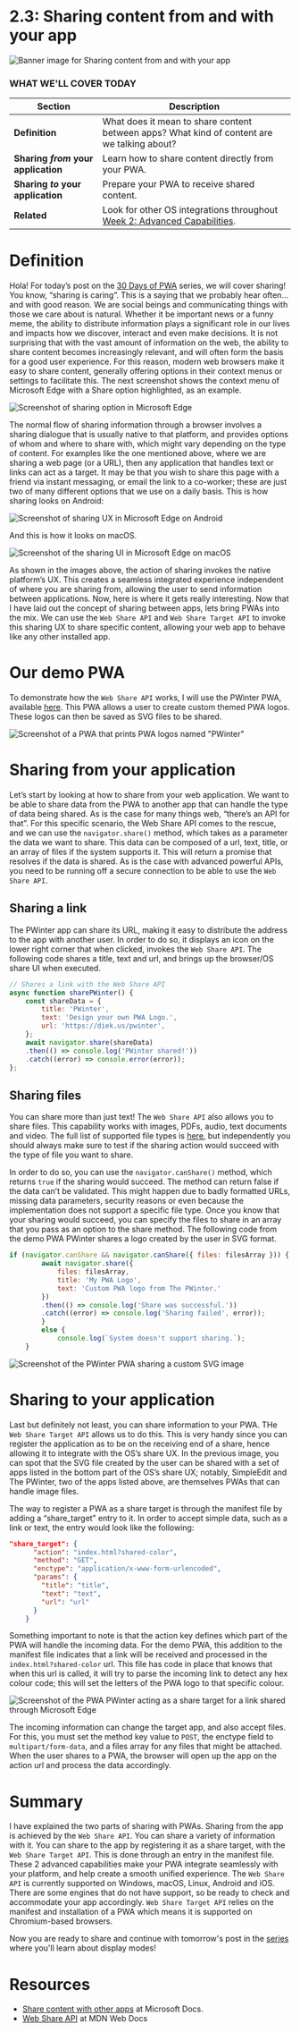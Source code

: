# 2.3: Sharing content from and with your app

![Banner image for Sharing content from and with your app](_media/day-03.jpg)

### WHAT WE'LL COVER TODAY

| Section | Description |
| ------- | ----------- |
| **Definition** | What does it mean to share content between apps? What kind of content are we talking about? |
| **Sharing *from* your application** | Learn how to share content directly from your PWA. |
| **Sharing *to* your application** |Prepare your PWA to receive shared content. |
| **Related** | Look for other OS integrations throughout [Week 2: Advanced Capabilities](../advanced-capabilities). |

# Definition

Hola! For today’s post on the [30 Days of PWA](https://aka.ms/learn-pwa/30Days-blog) series, we will cover sharing! You know,  “sharing is caring”. This is a saying that we probably hear often…and with good reason. We are social beings and communicating things with those we care about is natural. Whether it be important news or a funny meme, the ability to distribute information plays a significant role in our lives and impacts how we discover, interact and even make decisions. It is not surprising that with the vast amount of information on the web, the ability to share content becomes increasingly relevant, and will often form the basis for a good user experience. For this reason, modern web browsers make it easy to share content, generally offering options in their context menus or settings to facilitate this. The next screenshot shows the context menu of Microsoft Edge with a Share option highlighted, as an example.

![Screenshot of sharing option in Microsoft Edge](_media/day-03/sharing-edge.jpg)

The normal flow of sharing information through a browser involves a sharing dialogue that is usually native to that platform, and provides options of whom and where to share with, which might vary depending on the type of content. For examples like the one mentioned above, where we are sharing a web page (or a URL), then any application that handles text or links can act as a target. It may be that you wish to share this page with a friend via instant messaging, or email the link to a co-worker; these are just two of many different options that we use on a daily basis. This is how sharing looks on Android:

![Screenshot of sharing UX in Microsoft Edge on Android](_media/day-03/sharing-mobile.jpg)

And this is how it looks on macOS.

![Screenshot of the sharing UI in Microsoft Edge on macOS](_media/day-03/sharing-mac.jpg)

As shown in the images above, the action of sharing invokes the native platform’s UX. This creates a seamless integrated experience independent of where you are sharing from, allowing the user to send information between applications. Now, here is where it gets really interesting.
Now that I have laid out the concept of sharing between apps, lets bring PWAs into the mix. We can use the `Web Share API` and `Web Share Target API` to invoke this sharing UX to share specific content, allowing your web app to behave like any other installed app.

# Our demo PWA
To demonstrate how the `Web Share API` works, I will use the PWinter PWA, available [here](https://github.com/diekus/pwinter). This PWA allows a user to create custom themed PWA logos. These logos can then be saved as SVG files to be shared.

![Screenshot of a PWA that prints PWA logos named "PWinter"](_media/day-03/pwinter.jpg)

# Sharing from your application
Let’s start by looking at how to share from your web application. We want to be able to share data from the PWA to another app that can handle the type of data being shared. As is the case for many things web, “there’s an API for that”. For this specific scenario, the Web Share API comes to the rescue, and we can use the `navigator.share()` method, which takes as a parameter the data we want to share. This data can be composed of a url, text, title, or an array of files if the system supports it. This will return a promise that resolves if the data is shared. As is the case with advanced powerful APIs, you need to be running off a secure connection to be able to use the `Web Share API`.

## Sharing a link
The PWinter app can share its URL, making it easy to distribute the address to the app with another user. In order to do so, it displays an icon on the  lower right corner that when clicked, invokes the `Web Share API`. The following code shares a title, text and url, and brings up the browser/OS share UI when executed.

```javascript
// Shares a link with the Web Share API
async function sharePWinter() {
    const shareData = {
        title: 'PWinter',
        text: 'Design your own PWA Logo.',
        url: 'https://diek.us/pwinter',
    };
    await navigator.share(shareData)
    .then(() => console.log('PWinter shared!'))
    .catch((error) => console.error(error));    
};

```

## Sharing files
You can share more than just text! The `Web Share API` also allows you to share files. This capability works with images, PDFs, audio, text documents and video. The full list of supported file types is [here](https://developer.mozilla.org/en-US/docs/Web/API/Navigator/share#shareable_file_types), but independently you should always make sure to test if the sharing action would succeed with the type of file you want to share. 

In order to do so, you can use the `navigator.canShare()` method, which returns `true` if the sharing would succeed. The method can return false if the data can’t be validated. This might happen due to badly formatted URLs, missing data parameters, security reasons or even because the implementation does not support a specific file type.
Once you know that your sharing would succeed, you can specify the files to share in an array that you pass as an option to the share method. The following code from the demo PWA PWinter shares a logo created by the user in SVG format.  

```javascript
if (navigator.canShare && navigator.canShare({ files: filesArray })) {
        await navigator.share({
            files: filesArray,
            title: 'My PWA Logo',
            text: 'Custom PWA logo from The PWinter.'
        })
        .then(() => console.log('Share was successful.'))
        .catch((error) => console.log('Sharing failed', error));
        }
        else {
            console.log(`System doesn't support sharing.`);
    }

```

![Screenshot of the PWinter PWA sharing a custom SVG image](_media/day-03/pwinter-share.jpg)

# Sharing to your application
Last but definitely not least, you can share information to your PWA. THe `Web Share Target API` allows us to do this. This is very handy since you can register the application as to be on the receiving end of a share, hence allowing it to integrate with the OS’s share UX. In the previous image, you can spot that the SVG file created by the user can be shared with a set of apps listed in the bottom part of the OS’s share UX; notably, SimpleEdit and The PWinter, two of the apps listed above, are themselves PWAs that can handle image files.

The way to register a PWA as a share target is through the manifest file by adding a “share_target” entry to it. In order to accept simple data, such as a link or text, the entry would look like the following:

```json
"share_target": {
      "action": "index.html?shared-color",
      "method": "GET",
      "enctype": "application/x-www-form-urlencoded",
      "params": {
        "title": "title",
        "text": "text",
        "url": "url"
      }
    }
```
Something important to note is that the action key defines which part of the PWA will handle the incoming data. For the demo PWA, this addition to the manifest file indicates that a link will be received and processed in the `index.html?shared-color` url. This file has code in place that knows that when this url is called, it will try to parse the incoming link to detect any hex colour code; this will set the letters of the PWA logo to that specific colour.

![Screenshot of the PWA PWinter acting as a share target for a link shared through Microsoft Edge](_media/day-03/pwinter-share-target.jpg)

The incoming information can change the target app, and also accept files. For this, you must set the method key value to `POST`, the enctype field to `multipart/form-data`, and a files array for any files that might be attached. When the user shares to a PWA, the browser will open up the app on the action url and process the data accordingly.

# Summary
I have explained the two parts of sharing with PWAs. Sharing from the app is achieved by the `Web Share API`. You can share a variety of information with it. You can share to the app by registering it as a share target, with the `Web Share Target API`. This is done through an entry in the manifest file. These 2 advanced capabilities make your PWA integrate seamlessly with your platform, and help create a smooth unified experience.
The `Web Share API` is currently supported on Windows, macOS, Linux, Android and iOS. There are some engines that do not have support, so be ready to check and accommodate your app accordingly. `Web Share Target API` relies on the manifest and installation of a PWA which means it is supported on Chromium-based browsers.

Now you are ready to share and continue with tomorrow's post in the [series](https://aka.ms/learn-pwa/30Days-blog) where you'll learn about display modes! 


# Resources
* [Share content with other apps](https://docs.microsoft.com/en-us/microsoft-edge/progressive-web-apps-chromium/how-to/share) at Microsoft Docs.
* [Web Share API](https://developer.mozilla.org/en-US/docs/Web/API/Web_Share_API) at MDN Web Docs 
